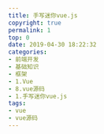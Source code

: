 ```yaml
---
title: 手写迷你vue.js
copyright: true
permalink: 1
top: 0
date: 2019-04-30 18:22:32
categories:
- 前端开发
- 基础知识
- 框架
- 1.Vue
- 8.vue源码
- 1.手写迷你vue.js
tags:
- vue
- vue源码
---
```

